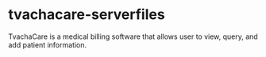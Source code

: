 # tvachacare-serverfiles
TvachaCare is a medical billing software that allows user to view, query, and add patient information.
